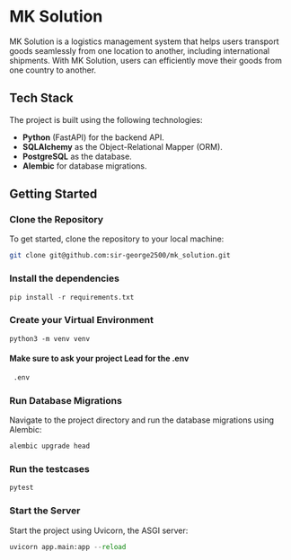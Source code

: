 # MK Solution

MK Solution is a logistics management system that helps users transport goods seamlessly from one location to another, including international shipments. With MK Solution, users can efficiently move their goods from one country to another.

## Tech Stack
The project is built using the following technologies:
- **Python** (FastAPI) for the backend API.
- **SQLAlchemy** as the Object-Relational Mapper (ORM).
- **PostgreSQL** as the database.
- **Alembic** for database migrations.

## Getting Started

### Clone the Repository
To get started, clone the repository to your local machine:
```bash
git clone git@github.com:sir-george2500/mk_solution.git
```

### Install the dependencies 

```python
pip install -r requirements.txt
```

### Create your Virtual Environment
```
python3 -m venv venv
```

#### Make sure to ask your project Lead for the .env
```bash
 .env
```

### Run Database Migrations
Navigate to the project directory and run the database migrations using Alembic:

```python 
alembic upgrade head
```


### Run the testcases 
```python 
pytest
```
### Start the Server
Start the project using Uvicorn, the ASGI server:


```python
uvicorn app.main:app --reload
```

